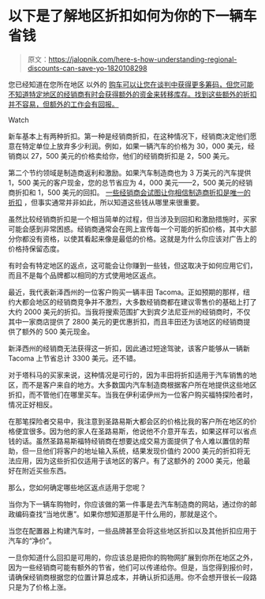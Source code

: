 # 以下是了解地区折扣如何为你的下一辆车省钱

> 原文：<https://jalopnik.com/here-s-how-understanding-regional-discounts-can-save-yo-1820108298>

您已经知道在您所在地区 以外的 [购车可以让您在谈判中获得更多筹码，但您可能不知道特定地区的经销商有时会获得额外的资金来转移库存。找到这些额外的折扣并不容易，但额外的工作会有回报。](https://jalopnik.com/how-far-should-i-travel-to-get-the-best-deal-on-a-car-p-1739400960#_ga=2.21383035.1502173109.1509557182-868633205.1485874860) 

Watch

新车基本上有两种折扣。第一种是经销商折扣，在这种情况下，经销商决定他们愿意在特定单位上放弃多少利润。例如，如果一辆汽车的价格为 30，000 美元，经销商以 27，500 美元的价格卖给你，他们的经销商折扣是 2，500 美元。

第二个节约领域是制造商返利和激励。如果汽车制造商也为 3 万美元的汽车提供 1，500 美元的客户现金，您的总节省应为 4，000 美元——2，500 美元的经销商折扣和 1，500 美元的回扣。 [一些经销商会试图让你相信制造商折扣是唯一的折扣](https://jalopnik.com/this-is-the-dumbest-excuse-for-a-dealer-to-not-offer-yo-1795650450) ，但事实通常并非如此，所以知道这些钱从哪里来很重要。

虽然比较经销商折扣是一个相当简单的过程，但当涉及到回扣和激励措施时，买家可能会感到非常困惑。经销商通常会在网上宣传每一个可能的折扣价格，其中大部分你都没有资格，以使其看起来像是最低的价格。这就是为什么你应该对广告上的价格持保留态度。

有时会有特定地区的返点，这可能会让你赚到一些钱，但这取决于如何应用它们，而且不是每个品牌都以相同的方式使用地区返点。

最近，我代表新泽西州的一位客户购买一辆丰田 Tacoma。正如预期的那样，纽约大都会地区的经销商竞争并不激烈，大多数经销商都在建议零售价的基础上打了大约 2000 美元的折扣。当我将搜索范围扩大到宾夕法尼亚州的经销商时，不仅其中一家商店提供了 2800 美元的更优惠折扣，而且丰田还为该地区的经销商提供了额外的 500 美元现金。

新泽西州的经销商无法获得这一折扣，因此通过短途驾驶，该客户能够从一辆新 Tacoma 上节省总计 3300 美元。还不错。

对于塔科马的买家来说，这种情况是可行的，因为丰田将折扣适用于汽车销售的地区，而不是客户来自的地方。大多数国内汽车制造商根据客户所在地提供这些地区折扣，而不管他们在哪里买车。当我在伊利诺伊州为一位客户购买福特探险者时，情况正好相反。

在那笔探险者交易中，我注意到圣路易斯大都会区的价格比我的客户所在地区的价格便宜很多。因为他的家人在圣路易斯，他说他不介意开车去，如果这样可以省点钱的话。虽然圣路易斯福特经销商在想要达成交易方面提供了令人难以置信的帮助，但一旦他们将客户的地址输入系统，结果发现价值约 2000 美元的折扣将无法应用，因为这些折扣仅适用于该地区的客户。有了这额外的 2000 美元，他最好在附近买些东西。

那么，您如何确定哪些地区返点适用于您呢？

当你为下一辆车购物时，你应该做的第一件事是去汽车制造商的网站，通过你的邮政编码查找“当地优惠”。如果你想知道那是干什么用的，那就是这个。

当您在配置器上构建汽车时，一些品牌甚至会将这些地区折扣以及其他折扣应用于汽车的“净价”。

一旦你知道什么回扣是可用的，你应该总是把你的购物网扩展到你所在地区之外，因为一些经销商可能有额外的节省，他们可以传递给你。但是，当您得到报价时，请确保经销商根据您的位置计算总成本，并确认折扣适用。你不会想开很长一段路只是为了价格上涨。